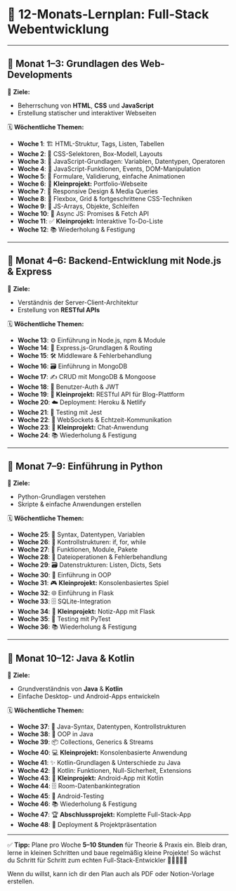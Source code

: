 # 🧠 **12-Monats-Lernplan: Full-Stack Webentwicklung**

---

## 📆 **Monat 1–3: Grundlagen des Web-Developments**

🎯 **Ziele:**

* Beherrschung von **HTML**, **CSS** und **JavaScript**
* Erstellung statischer und interaktiver Webseiten

🗓 **Wöchentliche Themen:**

* **Woche 1**: 🏗️ HTML-Struktur, Tags, Listen, Tabellen
* **Woche 2**: 🎨 CSS-Selektoren, Box-Modell, Layouts
* **Woche 3**: 🧮 JavaScript-Grundlagen: Variablen, Datentypen, Operatoren
* **Woche 4**: 🔄 JavaScript-Funktionen, Events, DOM-Manipulation
* **Woche 5**: 📝 Formulare, Validierung, einfache Animationen
* **Woche 6**: 💼 **Kleinprojekt:** Portfolio-Webseite
* **Woche 7**: 📱 Responsive Design & Media Queries
* **Woche 8**: 🧩 Flexbox, Grid & fortgeschrittene CSS-Techniken
* **Woche 9**: 🔢 JS-Arrays, Objekte, Schleifen
* **Woche 10**: 🔗 Async JS: Promises & Fetch API
* **Woche 11**: ✅ **Kleinprojekt:** Interaktive To-Do-Liste
* **Woche 12**: 📚 Wiederholung & Festigung

---

## 🔧 **Monat 4–6: Backend-Entwicklung mit Node.js & Express**

🎯 **Ziele:**

* Verständnis der Server-Client-Architektur
* Erstellung von **RESTful APIs**

🗓 **Wöchentliche Themen:**

* **Woche 13**: ⚙️ Einführung in Node.js, npm & Module
* **Woche 14**: 🚦 Express.js-Grundlagen & Routing
* **Woche 15**: 🛠️ Middleware & Fehlerbehandlung
* **Woche 16**: 🗃️ Einführung in MongoDB
* **Woche 17**: ✍️ CRUD mit MongoDB & Mongoose
* **Woche 18**: 🔐 Benutzer-Auth & JWT
* **Woche 19**: 📓 **Kleinprojekt:** RESTful API für Blog-Plattform
* **Woche 20**: ☁️ Deployment: Heroku & Netlify
* **Woche 21**: 🧪 Testing mit Jest
* **Woche 22**: 🔌 WebSockets & Echtzeit-Kommunikation
* **Woche 23**: 💬 **Kleinprojekt:** Chat-Anwendung
* **Woche 24**: 📚 Wiederholung & Festigung

---

## 🐍 **Monat 7–9: Einführung in Python**

🎯 **Ziele:**

* Python-Grundlagen verstehen
* Skripte & einfache Anwendungen erstellen

🗓 **Wöchentliche Themen:**

* **Woche 25**: 🧾 Syntax, Datentypen, Variablen
* **Woche 26**: 🔁 Kontrollstrukturen: if, for, while
* **Woche 27**: 🧰 Funktionen, Module, Pakete
* **Woche 28**: 📂 Dateioperationen & Fehlerbehandlung
* **Woche 29**: 🗃️ Datenstrukturen: Listen, Dicts, Sets
* **Woche 30**: 🧱 Einführung in OOP
* **Woche 31**: 🎮 **Kleinprojekt:** Konsolenbasiertes Spiel
* **Woche 32**: 🌐 Einführung in Flask
* **Woche 33**: 🗄️ SQLite-Integration
* **Woche 34**: 📝 **Kleinprojekt:** Notiz-App mit Flask
* **Woche 35**: 🧪 Testing mit PyTest
* **Woche 36**: 📚 Wiederholung & Festigung

---

## 📱 **Monat 10–12: Java & Kotlin**

🎯 **Ziele:**

* Grundverständnis von **Java** & **Kotlin**
* Einfache Desktop- und Android-Apps entwickeln

🗓 **Wöchentliche Themen:**

* **Woche 37**: 🧾 Java-Syntax, Datentypen, Kontrollstrukturen
* **Woche 38**: 🧱 OOP in Java
* **Woche 39**: 📦 Collections, Generics & Streams
* **Woche 40**: 💻 **Kleinprojekt:** Konsolenbasierte Anwendung
* **Woche 41**: ✨ Kotlin-Grundlagen & Unterschiede zu Java
* **Woche 42**: 🧠 Kotlin: Funktionen, Null-Sicherheit, Extensions
* **Woche 43**: 📲 **Kleinprojekt:** Android-App mit Kotlin
* **Woche 44**: 🗄️ Room-Datenbankintegration
* **Woche 45**: 🧪 Android-Testing
* **Woche 46**: 📚 Wiederholung & Festigung
* **Woche 47**: 🏆 **Abschlussprojekt:** Komplette Full-Stack-App
* **Woche 48**: 🚀 Deployment & Projektpräsentation

---

✅ **Tipp:** Plane pro Woche **5–10 Stunden** für Theorie & Praxis ein. Bleib dran, lerne in kleinen Schritten und baue regelmäßig kleine Projekte! So wächst du Schritt für Schritt zum echten Full-Stack-Entwickler 💪👨‍💻👩‍💻

Wenn du willst, kann ich dir den Plan auch als PDF oder Notion-Vorlage erstellen.
